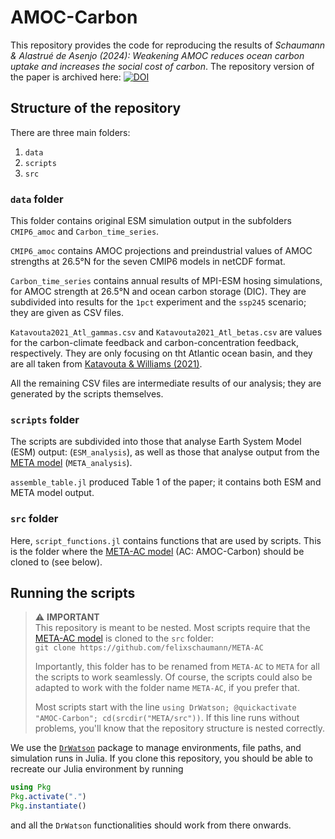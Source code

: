 # AMOC-Carbon

This repository provides the code for reproducing the results of _Schaumann & Alastrué de Asenjo (2024): Weakening AMOC reduces ocean carbon uptake and increases the social cost of carbon_. 
The repository version of the paper is archived here: [![DOI](https://zenodo.org/badge/863096132.svg)](https://doi.org/10.5281/zenodo.13896140)

## Structure of the repository

There are three main folders:

1. `data`
2. `scripts`
3. `src`

### `data` folder

This folder contains original ESM simulation output in the subfolders `CMIP6_amoc` and `Carbon_time_series`.

`CMIP6_amoc` contains AMOC projections and preindustrial values of AMOC strengths at 26.5°N for the seven CMIP6 models in netCDF format. 

`Carbon_time_series` contains annual results of MPI-ESM hosing simulations, for AMOC strength at 26.5°N and ocean carbon storage (DIC). They are subdivided into results for the `1pct` experiment and the `ssp245` scenario; they are given as CSV files.

`Katavouta2021_Atl_gammas.csv` and `Katavouta2021_Atl_betas.csv` are values for the carbon-climate feedback and carbon-concentration feedback, respectively. They are only focusing on tht Atlantic ocean basin, and they are all taken from [Katavouta & Williams (2021)](https://doi.org/10.5194/bg-18-3189-2021).

All the remaining CSV files are intermediate results of our analysis; they are generated by the scripts themselves.

### `scripts` folder

The scripts are subdivided into those that analyse Earth System Model (ESM) output: (`ESM_analysis`), as well as those that analyse output from the [META model](https://github.com/openmodels/META) (`META_analysis`).

`assemble_table.jl` produced Table 1 of the paper; it contains both ESM and META model output.

### `src` folder

Here, `script_functions.jl` contains functions that are used by scripts. This is the folder where the [META-AC model](https://github.com/felixschaumann/META-AC) (AC: AMOC-Carbon) should be cloned to (see below).

## Running the scripts

> ⚠️ **IMPORTANT**  
> This repository is meant to be nested. Most scripts require that the [META-AC model](https://github.com/felixschaumann/META-AC)  is cloned to the `src` folder:  
> `git clone https://github.com/felixschaumann/META-AC`
>
> Importantly, this folder has to be renamed from `META-AC` to `META` for all the scripts to work seamlessly. Of course, the scripts could also be adapted to work with the folder name `META-AC`, if you prefer that.
>
> Most scripts start with the line `using DrWatson; @quickactivate "AMOC-Carbon"; cd(srcdir("META/src"))`. If this line runs without problems, you'll know that the repository structure is nested correctly.

We use the [`DrWatson`](https://juliadynamics.github.io/DrWatson.jl/dev/) package to manage environments, file paths, and simulation runs in Julia. If you clone this repository, you should be able to recreate our Julia environment by running  
```julia
using Pkg
Pkg.activate(".")
Pkg.instantiate()
```
and all the `DrWatson` functionalities should work from there onwards.